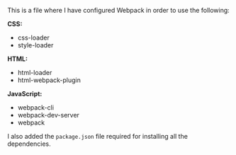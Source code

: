 This is a file where I have configured Webpack in order to use the following:

**CSS:**
- css-loader  
- style-loader

**HTML:**
- html-loader  
- html-webpack-plugin

**JavaScript:**
- webpack-cli  
- webpack-dev-server  
- webpack

I also added the `package.json` file required for installing all the dependencies.
